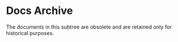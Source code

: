 # Docs Archive

The documents in this subtree are obsolete and are retained only for historical purposes.
